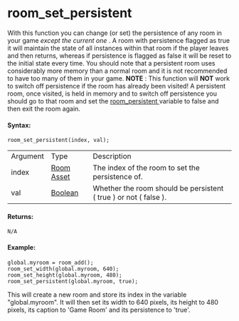 # room_set_persistent

With this function you can change (or set) the persistence of any room
in your game *except the current one* . A room with persistence flagged
as true it will maintain the state of all instances within that room if
the player leaves and then returns, whereas if persistence is flagged as
false it will be reset to the initial state every time. You should note
that a persistent room uses considerably more memory than a normal room
and it is not recommended to have too many of them in your game.
**NOTE** : This function will **NOT** work to switch off persistence if
the room has already been visited! A persistent room, once visited, is
held in memory and to switch off persistence you should go to that room
and set the [ room_persistent ](room_persistent) variable to false
and then exit the room again.

#### Syntax:

``` gml
room_set_persistent(index, val);
```

|          |                                                                            |                                                                      |
|----------|----------------------------------------------------------------------------|----------------------------------------------------------------------|
| Argument | Type                                                                       | Description                                                          |
| index    |  [Room Asset](../../../../../The_Asset_Editors/Rooms)                  | The index of the room to set the persistence of.                     |
| val      |  [Boolean](../../../../../GameMaker_Language/GML_Overview/Data_Types)  | Whether the room should be persistent ( true ) or not ( false ).     |

#### Returns:

``` gml
N/A
```

#### Example:

``` gml
global.myroom = room_add();
room_set_width(global.myroom, 640);
room_set_height(global.myroom, 480);
room_set_persistent(global.myroom, true);
```

This will create a new room and store its index in the variable
"global.myroom". It will then set its width to 640 pixels, its height to
480 pixels, its caption to 'Game Room' and its persistence to 'true'.
